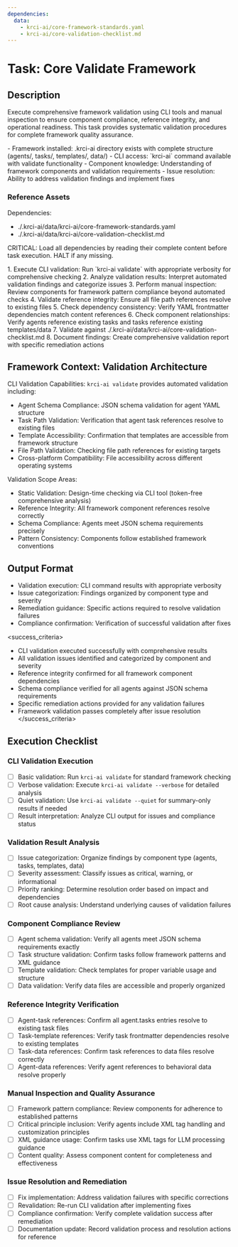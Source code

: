 ```yaml
---
dependencies:
  data:
    - krci-ai/core-framework-standards.yaml
    - krci-ai/core-validation-checklist.md
---
```


# Task: Core Validate Framework

## Description

Execute comprehensive framework validation using CLI tools and manual inspection to ensure component compliance, reference integrity, and operational readiness. This task provides systematic validation procedures for complete framework quality assurance.

<prerequisites>
- Framework installed: .krci-ai directory exists with complete structure (agents/, tasks/, templates/, data/)
- CLI access: `krci-ai` command available with validate functionality
- Component knowledge: Understanding of framework components and validation requirements
- Issue resolution: Ability to address validation findings and implement fixes
</prerequisites>

### Reference Assets

Dependencies:

- ./.krci-ai/data/krci-ai/core-framework-standards.yaml
- ./.krci-ai/data/krci-ai/core-validation-checklist.md

CRITICAL: Load all dependencies by reading their complete content before task execution. HALT if any missing.

<instructions>
1. Execute CLI validation: Run `krci-ai validate` with appropriate verbosity for comprehensive checking
2. Analyze validation results: Interpret automated validation findings and categorize issues
3. Perform manual inspection: Review components for framework pattern compliance beyond automated checks
4. Validate reference integrity: Ensure all file path references resolve to existing files
5. Check dependency consistency: Verify YAML frontmatter dependencies match content references
6. Check component relationships: Verify agents reference existing tasks and tasks reference existing templates/data
7. Validate against ./.krci-ai/data/krci-ai/core-validation-checklist.md
8. Document findings: Create comprehensive validation report with specific remediation actions
</instructions>

## Framework Context: Validation Architecture

CLI Validation Capabilities: `krci-ai validate` provides automated validation including:
- Agent Schema Compliance: JSON schema validation for agent YAML structure
- Task Path Validation: Verification that agent task references resolve to existing files
- Template Accessibility: Confirmation that templates are accessible from framework structure
- File Path Validation: Checking file path references for existing targets
- Cross-platform Compatibility: File accessibility across different operating systems

Validation Scope Areas:
- Static Validation: Design-time checking via CLI tool (token-free comprehensive analysis)
- Reference Integrity: All framework component references resolve correctly
- Schema Compliance: Agents meet JSON schema requirements precisely
- Pattern Consistency: Components follow established framework conventions

## Output Format

- Validation execution: CLI command results with appropriate verbosity
- Issue categorization: Findings organized by component type and severity
- Remediation guidance: Specific actions required to resolve validation failures
- Compliance confirmation: Verification of successful validation after fixes

<success_criteria>
- CLI validation executed successfully with comprehensive results
- All validation issues identified and categorized by component and severity
- Reference integrity confirmed for all framework component dependencies
- Schema compliance verified for all agents against JSON schema requirements
- Specific remediation actions provided for any validation failures
- Framework validation passes completely after issue resolution
</success_criteria>

## Execution Checklist

### CLI Validation Execution

- [ ] Basic validation: Run `krci-ai validate` for standard framework checking
- [ ] Verbose validation: Execute `krci-ai validate --verbose` for detailed analysis
- [ ] Quiet validation: Use `krci-ai validate --quiet` for summary-only results if needed
- [ ] Result interpretation: Analyze CLI output for issues and compliance status

### Validation Result Analysis

- [ ] Issue categorization: Organize findings by component type (agents, tasks, templates, data)
- [ ] Severity assessment: Classify issues as critical, warning, or informational
- [ ] Priority ranking: Determine resolution order based on impact and dependencies
- [ ] Root cause analysis: Understand underlying causes of validation failures

### Component Compliance Review

- [ ] Agent schema validation: Verify all agents meet JSON schema requirements exactly
- [ ] Task structure validation: Confirm tasks follow framework patterns and XML guidance
- [ ] Template validation: Check templates for proper variable usage and structure
- [ ] Data validation: Verify data files are accessible and properly organized

### Reference Integrity Verification

- [ ] Agent-task references: Confirm all agent.tasks entries resolve to existing task files
- [ ] Task-template references: Verify task frontmatter dependencies resolve to existing templates
- [ ] Task-data references: Confirm task references to data files resolve correctly
- [ ] Agent-data references: Verify agent references to behavioral data resolve properly

### Manual Inspection and Quality Assurance

- [ ] Framework pattern compliance: Review components for adherence to established patterns
- [ ] Critical principle inclusion: Verify agents include XML tag handling and customization principles
- [ ] XML guidance usage: Confirm tasks use XML tags for LLM processing guidance
- [ ] Content quality: Assess component content for completeness and effectiveness

### Issue Resolution and Remediation

- [ ] Fix implementation: Address validation failures with specific corrections
- [ ] Revalidation: Re-run CLI validation after implementing fixes
- [ ] Compliance confirmation: Verify complete validation success after remediation
- [ ] Documentation update: Record validation process and resolution actions for reference
